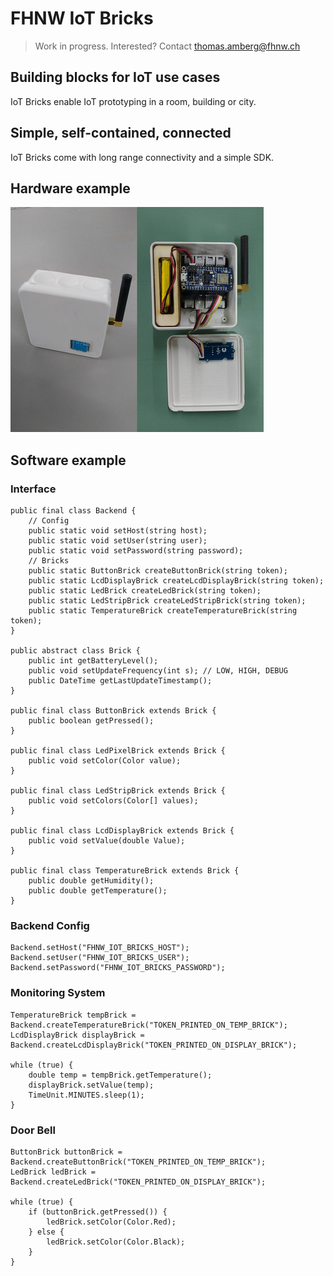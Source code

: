 # FHNW IoT Bricks
> Work in progress. Interested? Contact thomas.amberg@fhnw.ch
## Building blocks for IoT use cases
IoT Bricks enable IoT prototyping in a room, building or city.
## Simple, self-contained, connected
IoT Bricks come with long range connectivity and a simple SDK.
## Hardware example
<img src="IoTBrickTemperature.jpg"/>

## Software example
### Interface
```
public final class Backend {
    // Config
    public static void setHost(string host);
    public static void setUser(string user);
    public static void setPassword(string password);
    // Bricks
    public static ButtonBrick createButtonBrick(string token);
    public static LcdDisplayBrick createLcdDisplayBrick(string token);
    public static LedBrick createLedBrick(string token);
    public static LedStripBrick createLedStripBrick(string token);
    public static TemperatureBrick createTemperatureBrick(string token);
}

public abstract class Brick {
    public int getBatteryLevel();
    public void setUpdateFrequency(int s); // LOW, HIGH, DEBUG
    public DateTime getLastUpdateTimestamp();
}

public final class ButtonBrick extends Brick {
    public boolean getPressed();
}

public final class LedPixelBrick extends Brick {
    public void setColor(Color value);
}

public final class LedStripBrick extends Brick {
    public void setColors(Color[] values);
}

public final class LcdDisplayBrick extends Brick {
    public void setValue(double Value);
}

public final class TemperatureBrick extends Brick {
    public double getHumidity();
    public double getTemperature();
}
```
### Backend Config
```
Backend.setHost("FHNW_IOT_BRICKS_HOST");
Backend.setUser("FHNW_IOT_BRICKS_USER");
Backend.setPassword("FHNW_IOT_BRICKS_PASSWORD");
```
### Monitoring System
```
TemperatureBrick tempBrick = Backend.createTemperatureBrick("TOKEN_PRINTED_ON_TEMP_BRICK");
LcdDisplayBrick displayBrick = Backend.createLcdDisplayBrick("TOKEN_PRINTED_ON_DISPLAY_BRICK");

while (true) {
    double temp = tempBrick.getTemperature();
    displayBrick.setValue(temp);
    TimeUnit.MINUTES.sleep(1);
}
```

### Door Bell
```
ButtonBrick buttonBrick = Backend.createButtonBrick("TOKEN_PRINTED_ON_TEMP_BRICK");
LedBrick ledBrick = Backend.createLedBrick("TOKEN_PRINTED_ON_DISPLAY_BRICK");

while (true) {
    if (buttonBrick.getPressed()) {
        ledBrick.setColor(Color.Red);
    } else {
        ledBrick.setColor(Color.Black);
    }
}
```
